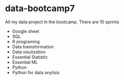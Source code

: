 # data-bootcamp7

All my data project in the bootcamp. There are 10 sprints

- Google sheet
- SQL
- R programing
- Data tramsformation 
- Data visulization
- Essential Statistic 
- Essential ML
- Python 
- Python for data anylisis

